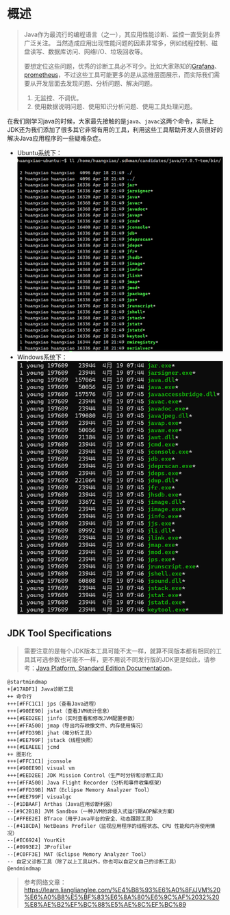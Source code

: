 # 概述
> Java作为最流行的编程语言（之一），其应用性能诊断、监控一直受到业界广泛关注。
> 当然造成应用出现性能问题的因素非常多，例如线程控制、磁盘读写、数据库访问、网络I/O、垃圾回收等。
> 
> 要想定位这些问题，优秀的诊断工具必不可少。比如大家熟知的[Grafana](https://grafana.com/zh-cn/grafana/?tech=target&plcmt=footer-banner&aud=china#grafana-versions)、[prometheus](https://prometheus.io/)，不过这些工具可能更多的是从运维层面展示，而实际我们需要从开发层面去发现问题、分析问题、解决问题。
> 1. 无监控、不调优。
> 2. 使用数据说明问题、使用知识分析问题、使用工具处理问题。

在我们刚学习java的时候，大家最先接触的是`java`、`javac`这两个命令，实际上JDK还为我们添加了很多其它非常有用的工具，利用这些工具帮助开发人员很好的解决Java应用程序的一些疑难杂症。
- Ubuntu系统下：
![java-bin-ubuntu.png](assets/java-bin-ubuntu.png)
- Windows系统下：
![java-bin-windows.png](assets/java-bin-windows.png)

## JDK Tool Specifications
> 需要注意的是每个JDK版本工具可能不太一样，就算不同版本都有相同的工具其可选参数也可能不一样，更不用说不同发行版的JDK更是如此，请参考：[Java Platform, Standard Edition Documentation](https://docs.oracle.com/en/java/javase/index.html)。

```plantuml
@startmindmap
+[#17ADF1] Java诊断工具
++ 命令行
+++[#FFC1C1] jps（查看Java进程）
+++[#90EE90] jstat（查看JVM统计信息）
+++[#EED2EE] jinfo（实时查看和修改JVM配置参数）
+++[#FFA500] jmap（导出内存映像文件、内存使用情况）
+++[#FFD39B] jhat（堆分析工具）
+++[#EE799F] jstack（线程快照）
+++[#EEAEEE] jcmd
++ 图形化
+++[#FFC1C1] jconsole
+++[#90EE90] visual vm
+++[#EED2EE] JDK Mission Control（生产时分析和诊断工具）
+++[#FFA500] Java Flight Recorder（分析和事件收集框架）
+++[#FFD39B] MAT（Eclipse Memory Analyzer Tool）
+++[#EE799F] visualgc
--[#1DBAAF] Arthas（Java应用诊断利器）
--[#9C2B1B] JVM Sandbox（一种JVM的非侵入式运行期AOP解决方案）
--[#FFEE2E] BTrace（用于Java平台的安全、动态跟踪工具）
--[#418CDA] NetBeans Profiler（监视应用程序的线程状态、CPU 性能和内存使用情况）
--[#EC6924] YourKit
--[#0993E2] JProfiler
--[#C0FF3E] MAT（Eclipse Memory Analyzer Tool）
-- 自定义诊断工具（除了以上工具以外，你也可以自定义自己的诊断工具）
@endmindmap
```

> 参考网络文章：https://learn.lianglianglee.com/%E4%B8%93%E6%A0%8F/JVM%20%E6%A0%B8%E5%BF%83%E6%8A%80%E6%9C%AF%2032%20%E8%AE%B2%EF%BC%88%E5%AE%8C%EF%BC%89